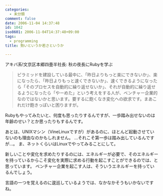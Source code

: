 ```yaml
---
categories:
  - 未分類
comment: false
date: 2006-11-04 14:37:48
id: 1042
iso8601: 2006-11-04T14:37:48+09:00
tags:
  - programming
title: 勢いというか若さというか

---
```


アキバ系!文京区本郷四畳半社長: 秋の夜長にRubyを学ぶ

<blockquote>ピラミッドを建設している最中に、「昨日よりもっと楽にできないか」、楽になったら、「昨日よりもっと速くできないか」、速くできるようになったら「そのプロセスを自動的に繰り返せないか」、それが自動的に繰り返せるようになったら「やーめた」という考えをする人が、ベンチャー企業的なのではないかと思います。要するに飽くなき変化への欲求です。まあこれだけ飽きっぽいと困りますが。</blockquote>

Rubyもやってみたいと、何度も思ったりするんですが、一歩踏み出せないのは年齢のせい？とか思ったりもするんです。

あとは、UNIXマシン（VineLinuxですが）があるのに、ほとんど起動させていないのも理由なのかもしれません。
…それこそ第一歩は踏み出しているんですが…。
ま、ネットくらいはLinuxでやってみることにして。

新しいことや変化を求めたりするのには、エネルギーが必要で、そのエネルギーを持っているからこそ変化を実際に求める行動を起こすことができるのでは、と思っています。
ベンチャー企業を起こす人は、そういうエネルギーを持っているんでしょう。

言語の一つを覚えるのに逡巡しているようでは、なかなかそうもいかないですね。
